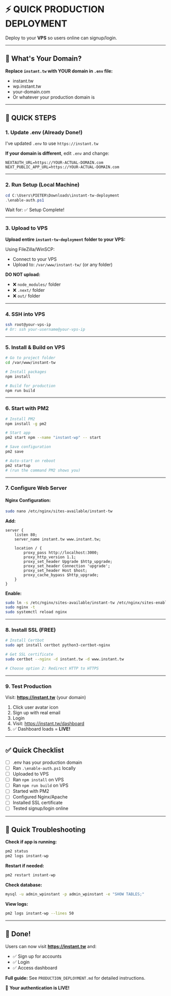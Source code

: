 # ⚡ QUICK PRODUCTION DEPLOYMENT

Deploy to your **VPS** so users online can signup/login.

---

## 🎯 What's Your Domain?

**Replace `instant.tw` with YOUR domain in `.env` file:**
- instant.tw
- wp.instant.tw
- your-domain.com
- Or whatever your production domain is

---

## 📝 QUICK STEPS

### **1. Update .env (Already Done!)**

I've updated `.env` to use `https://instant.tw`

**If your domain is different**, edit `.env` and change:
```env
NEXTAUTH_URL=https://YOUR-ACTUAL-DOMAIN.com
NEXT_PUBLIC_APP_URL=https://YOUR-ACTUAL-DOMAIN.com
```

---

### **2. Run Setup (Local Machine)**

```powershell
cd C:\Users\PIETER\Downloads\instant-tw-deployment
.\enable-auth.ps1
```

Wait for: ✅ Setup Complete!

---

### **3. Upload to VPS**

**Upload entire `instant-tw-deployment` folder to your VPS:**

Using FileZilla/WinSCP:
- Connect to your VPS
- Upload to: `/var/www/instant-tw/` (or any folder)

**DO NOT upload:**
- ❌ `node_modules/` folder
- ❌ `.next/` folder
- ❌ `out/` folder

---

### **4. SSH into VPS**

```bash
ssh root@your-vps-ip
# Or: ssh your-username@your-vps-ip
```

---

### **5. Install & Build on VPS**

```bash
# Go to project folder
cd /var/www/instant-tw

# Install packages
npm install

# Build for production
npm run build
```

---

### **6. Start with PM2**

```bash
# Install PM2
npm install -g pm2

# Start app
pm2 start npm --name "instant-wp" -- start

# Save configuration
pm2 save

# Auto-start on reboot
pm2 startup
# (run the command PM2 shows you)
```

---

### **7. Configure Web Server**

#### **Nginx Configuration:**

```bash
sudo nano /etc/nginx/sites-available/instant-tw
```

**Add:**
```nginx
server {
    listen 80;
    server_name instant.tw www.instant.tw;
    
    location / {
        proxy_pass http://localhost:3000;
        proxy_http_version 1.1;
        proxy_set_header Upgrade $http_upgrade;
        proxy_set_header Connection 'upgrade';
        proxy_set_header Host $host;
        proxy_cache_bypass $http_upgrade;
    }
}
```

**Enable:**
```bash
sudo ln -s /etc/nginx/sites-available/instant-tw /etc/nginx/sites-enabled/
sudo nginx -t
sudo systemctl reload nginx
```

---

### **8. Install SSL (FREE)**

```bash
# Install Certbot
sudo apt install certbot python3-certbot-nginx

# Get SSL certificate
sudo certbot --nginx -d instant.tw -d www.instant.tw

# Choose option 2: Redirect HTTP to HTTPS
```

---

### **9. Test Production**

Visit: **https://instant.tw** (your domain)

1. Click user avatar icon
2. Sign up with real email
3. Login
4. Visit: https://instant.tw/dashboard
5. ✅ Dashboard loads = **LIVE!**

---

## ✅ Quick Checklist

- [ ] .env has your production domain
- [ ] Ran `.\enable-auth.ps1` locally
- [ ] Uploaded to VPS
- [ ] Ran `npm install` on VPS
- [ ] Ran `npm run build` on VPS
- [ ] Started with PM2
- [ ] Configured Nginx/Apache
- [ ] Installed SSL certificate
- [ ] Tested signup/login online

---

## 🐛 Quick Troubleshooting

**Check if app is running:**
```bash
pm2 status
pm2 logs instant-wp
```

**Restart if needed:**
```bash
pm2 restart instant-wp
```

**Check database:**
```bash
mysql -u admin_wpinstant -p admin_wpinstant -e "SHOW TABLES;"
```

**View logs:**
```bash
pm2 logs instant-wp --lines 50
```

---

## 🎉 Done!

Users can now visit **https://instant.tw** and:
- ✅ Sign up for accounts
- ✅ Login
- ✅ Access dashboard

**Full guide:** See `PRODUCTION_DEPLOYMENT.md` for detailed instructions.

🚀 **Your authentication is LIVE!**
